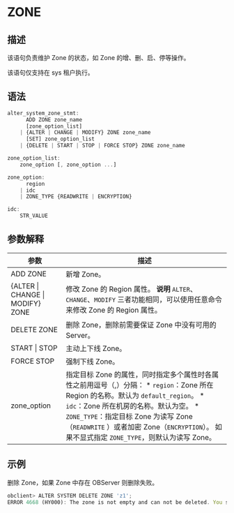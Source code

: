 ZONE
=========================



描述
-----------------------

该语句负责维护 Zone 的状态，如 Zone 的增、删、启、停等操作。

该语句仅支持在 sys 租户执行。

语法
-----------------------

```javascript
alter_system_zone_stmt:
      ADD ZONE zone_name
      [zone_option_list]
    | {ALTER | CHANGE | MODIFY} ZONE zone_name
      [SET] zone_option_list
    | {DELETE | START | STOP | FORCE STOP} ZONE zone_name

zone_option_list:
    zone_option [, zone_option ...]

zone_option:
      region
    | idc
    | ZONE_TYPE {READWRITE | ENCRYPTION}

idc:
    STR_VALUE
```



参数解释
-------------------------



|              **参数**              |                                                                                                                                                                                         **描述**                                                                                                                                                                                          |
|----------------------------------|-----------------------------------------------------------------------------------------------------------------------------------------------------------------------------------------------------------------------------------------------------------------------------------------------------------------------------------------------------------------------------------------|
| ADD ZONE                         | 新增 Zone。                                                                                                                                                                                                                                                                                                                                                                                |
| {ALTER \| CHANGE \| MODIFY} ZONE | 修改 Zone 的 Region 属性。 **说明**  `ALTER`、`CHANGE`、`MODIFY` 三者功能相同，可以使用任意命令来修改 Zone 的 Region 属性。                                                                                                                                                                                                                                                             |
| DELETE ZONE                      | 删除 Zone，删除前需要保证 Zone 中没有可用的 Server。                                                                                                                                                                                                                                                                                                                                                     |
| START \| STOP                    | 主动上下线 Zone。                                                                                                                                                                                                                                                                                                                                                                             |
| FORCE STOP                       | 强制下线 Zone。                                                                                                                                                                                                                                                                                                                                                                              |
| zone_option                      | 指定目标 Zone 的属性，同时指定多个属性时各属性之前用逗号（,）分隔： * `region`：Zone 所在 Region 的名称。默认为 `default_region`。   * `idc`：Zone 所在机房的名称。默认为空。   * `ZONE_TYPE`：指定目标 Zone 为读写 Zone（`READWRITE` ）或者加密 Zone（`ENCRYPTION`）。 如果不显式指定 `ZONE_TYPE`，则默认为读写 Zone。    |



示例
-----------------------

删除 Zone，如果 Zone 中存在 OBServer 则删除失败。

```javascript
obclient> ALTER SYSTEM DELETE ZONE 'z1';
ERROR 4668 (HY000): The zone is not empty and can not be deleted. You should delete the servers of the zone. There are 1 servers alive and 0 not alive.
```
